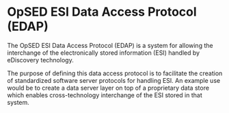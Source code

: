 # OpSED ESI Data Access Protocol (EDAP)

The OpSED ESI Data Access Protocol (EDAP) is a system for allowing the interchange of the electronically stored information (ESI) handled by eDiscovery technology.

The purpose of defining this data access protocol is to facilitate the creation of standardized software server protocols for handling ESI. An example use would be to create a data server layer on top of a proprietary data store which enables cross-technology interchange of the ESI stored in that system.